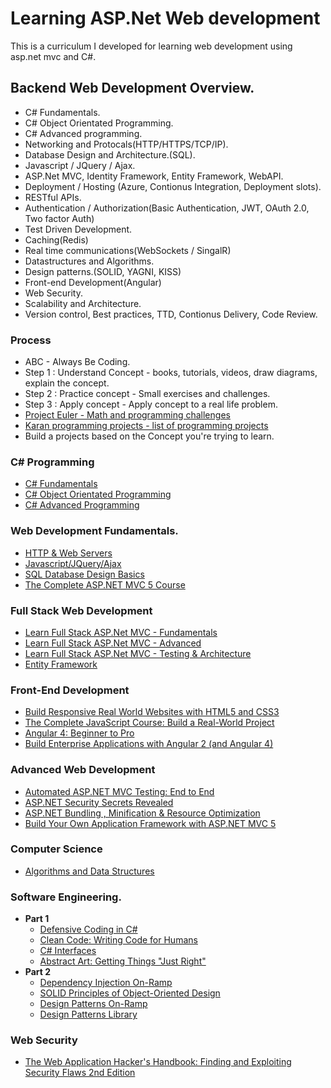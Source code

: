 # Learning ASP.Net Web development

This is a curriculum I developed for learning web development using asp.net mvc and C#.

## Backend Web Development Overview.

* C# Fundamentals.
* C# Object Orientated Programming.
* C# Advanced programming.
* Networking and Protocals(HTTP/HTTPS/TCP/IP).
* Database Design and Architecture.(SQL).
* Javascript / JQuery /  Ajax.
* ASP.Net MVC, Identity Framework, Entity Framework, WebAPI.
* Deployment / Hosting (Azure, Contionus Integration, Deployment slots).
* RESTful APIs.
* Authentication / Authorization(Basic Authentication, JWT, OAuth 2.0, Two factor Auth)
* Test Driven Development.
* Caching(Redis)
* Real time communications(WebSockets / SingalR)
* Datastructures and Algorithms.
* Design patterns.(SOLID, YAGNI, KISS)
* Front-end Development(Angular)
* Web Security.
* Scalability and Architecture.
* Version control, Best practices, TTD, Contionus Delivery, Code Review.

### Process

* ABC - Always Be Coding.
* Step 1 : Understand Concept - books, tutorials, videos, draw diagrams, explain the concept.
* Step 2 : Practice concept - Small exercises and challenges.
* Step 3 : Apply concept - Apply concept to a real life problem.
* [Project Euler - Math and programming challenges](https://projecteuler.net/)
* [Karan programming projects - list of programming projects](https://github.com/karan/Projects)
* Build a projects based on the Concept you're trying to learn.

### C# Programming 

* [C# Fundamentals](https://codewithmosh.teachable.com/p/csharp-basics-for-beginners/?coupon_code=HALFOFF)
* [C# Object Orientated Programming](https://codewithmosh.teachable.com/p/object-oriented-programming-in-csharp/?coupon_code=HALFOFF)
* [C# Advanced Programming](https://codewithmosh.teachable.com/p/csharp-advanced/?coupon_code=HALFOFF)

### Web Development Fundamentals.

* [HTTP & Web Servers](https://www.udacity.com/course/http-web-servers--ud303)
* [Javascript/JQuery/Ajax](https://developer.mozilla.org/bm/docs/Web/JavaScript)
* [SQL Database Design Basics](https://www.ntu.edu.sg/home/ehchua/programming/sql/MySQL_HowTo.html#show-toc)
* [The Complete ASP.NET MVC 5 Course](https://www.udemy.com/the-complete-aspnet-mvc-5-course/)

### Full Stack Web Development 

* [Learn Full Stack ASP.Net MVC - Fundamentals](https://www.pluralsight.com/courses/full-stack-dot-net-developer-fundamentals)
* [Learn Full Stack ASP.Net MVC - Advanced](https://www.pluralsight.com/courses/full-stack-dot-net-developer)
* [Learn Full Stack ASP.Net MVC - Testing & Architecture](https://www.pluralsight.com/courses/full-stack-dot-net-developer-architecture-testing)
* [Entity Framework](https://www.udemy.com/entity-framework-tutorial/?couponCode=blog15d)


### Front-End Development

*  [Build Responsive Real World Websites with HTML5 and CSS3](https://www.udemy.com/design-and-develop-a-killer-website-with-html5-and-css3/?couponCode=LEARNWEBSITES15)
*  [The Complete JavaScript Course: Build a Real-World Project](https://www.udemy.com/the-complete-javascript-course/?couponCode=LEARNJAVASCRIPT15) 
*  [Angular 4: Beginner to Pro](http://codewithmosh.teachable.com/p/angular-master-class/?product_id=421179&coupon_code=151OFF)
*  [Build Enterprise Applications with Angular 2 (and Angular 4)](https://www.udemy.com/angular2-advanced/?couponCode=NG2BLOG)


### Advanced Web Development

* [Automated ASP.NET MVC Testing: End to End](https://www.pluralsight.com/courses/automated-aspdotnet-mvc)
* [ASP.NET Security Secrets Revealed](https://www.pluralsight.com/courses/aspdotnet-security-secrets-revealed)
* [ASP.NET Bundling , Minification & Resource Optimization](https://www.pluralsight.com/courses/aspnet-bundling-minification-resource-optimization)
* [Build Your Own Application Framework with ASP.NET MVC 5](https://www.pluralsight.com/courses/build-application-framework-aspdotnet-mvc-5)


### Computer Science

* [Algorithms and Data Structures](https://www.coursera.org/learn/algorithms-part1)

### Software Engineering.
* **Part 1**
  * [Defensive Coding in C#](https://www.pluralsight.com/courses/defensive-coding-csharp)
  * [Clean Code: Writing Code for Humans](https://www.pluralsight.com/courses/writing-clean-code-humans)
  * [C# Interfaces](https://www.pluralsight.com/courses/csharp-interfaces)
  * [Abstract Art: Getting Things "Just Right"](https://www.pluralsight.com/courses/abstract-art-getting-things-just-right)
* **Part 2**
  * [Dependency Injection On-Ramp](https://www.pluralsight.com/courses/dependency-injection-on-ramp)
  * [SOLID Principles of Object-Oriented Design](https://www.pluralsight.com/courses/principles-oo-design)
  * [Design Patterns On-Ramp](https://www.pluralsight.com/courses/design-patterns-on-ramp)
  * [Design Patterns Library](https://www.pluralsight.com/courses/patterns-library)

### Web Security

* [The Web Application Hacker's Handbook: Finding and Exploiting Security Flaws 2nd Edition](https://www.amazon.com/Web-Application-Hackers-Handbook-Exploiting/dp/1118026470)
  
